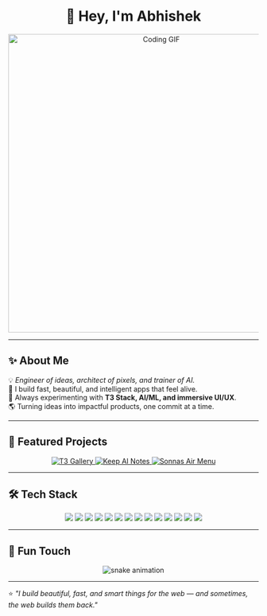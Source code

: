 <h1 align="center">👋 Hey, I'm Abhishek</h1>

<p align="center">
  <img src="https://media.giphy.com/media/qgQUggAC3Pfv687qPC/giphy.gif" width="600" alt="Coding GIF" />
</p>

---

## ✨ About Me  

💡 *Engineer of ideas, architect of pixels, and trainer of AI.*  
🚀 I build fast, beautiful, and intelligent apps that feel alive.  
🎯 Always experimenting with **T3 Stack, AI/ML, and immersive UI/UX**.  
🌎 Turning ideas into impactful products, one commit at a time.  

---

## 🚀 Featured Projects  

<p align="center">
  <a href="https://github.com/Abhishekh3007/T3-Gallery">
    <img src="https://via.placeholder.com/250x150.png?text=T3+Gallery" alt="T3 Gallery" />
  </a>
  <a href="https://github.com/Abhishekh3007/Keep-AI-Notes">
    <img src="https://via.placeholder.com/250x150.png?text=Keep+AI+Notes" alt="Keep AI Notes" />
  </a>
  <a href="https://github.com/Abhishekh3007/Sonnas-Air-Menu">
    <img src="https://via.placeholder.com/250x150.png?text=Sonnas+Air+Menu" alt="Sonnas Air Menu" />
  </a>
</p>

---

## 🛠 Tech Stack  

<p align="center">
  <img src="https://img.shields.io/badge/JavaScript-F7DF1E?style=for-the-badge&logo=javascript&logoColor=black" />
  <img src="https://img.shields.io/badge/TypeScript-3178C6?style=for-the-badge&logo=typescript&logoColor=white" />
  <img src="https://img.shields.io/badge/Node.js-339933?style=for-the-badge&logo=node.js&logoColor=white" />
  <img src="https://img.shields.io/badge/Express.js-000000?style=for-the-badge&logo=express&logoColor=white" />
  <img src="https://img.shields.io/badge/React-20232A?style=for-the-badge&logo=react&logoColor=61DAFB" />
  <img src="https://img.shields.io/badge/Next.js-000000?style=for-the-badge&logo=nextdotjs&logoColor=white" />
  <img src="https://img.shields.io/badge/T3%20Stack-3178C6?style=for-the-badge&logo=typescript&logoColor=white" />
  <img src="https://img.shields.io/badge/Supabase-3ECF8E?style=for-the-badge&logo=supabase&logoColor=white" />
  <img src="https://img.shields.io/badge/MongoDB-4EA94B?style=for-the-badge&logo=mongodb&logoColor=white" />
  <img src="https://img.shields.io/badge/Tailwind_CSS-38B2AC?style=for-the-badge&logo=tailwind-css&logoColor=white" />
  <img src="https://img.shields.io/badge/Three.js-000000?style=for-the-badge&logo=three.js&logoColor=white" />
  <img src="https://img.shields.io/badge/Python-3776AB?style=for-the-badge&logo=python&logoColor=white" />
  <img src="https://img.shields.io/badge/VS%20Code-007ACC?style=for-the-badge&logo=visual-studio-code&logoColor=white" />
  <img src="https://img.shields.io/badge/GitHub-181717?style=for-the-badge&logo=github&logoColor=white" />
</p>

---

## 🎨 Fun Touch  

<p align="center">
  <img src="https://github.com/ashutosh00710/github-readme-activity-graph/raw/output/github-contribution-grid-snake.svg" alt="snake animation" />
</p>

---

⭐ *"I build beautiful, fast, and smart things for the web — and sometimes, the web builds them back."*
